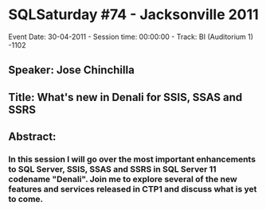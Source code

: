 # SQLSaturday #74 - Jacksonville 2011
Event Date: 30-04-2011 - Session time: 00:00:00 - Track: BI (Auditorium 1) -1102
## Speaker: Jose Chinchilla
## Title: What's new in Denali for SSIS, SSAS and SSRS 
## Abstract:
### In this session I will go over the most important enhancements to SQL Server, SSIS, SSAS and SSRS in SQL Server 11 codename "Denali". Join me to explore several of the new features and services released in CTP1 and discuss what is yet to come.
